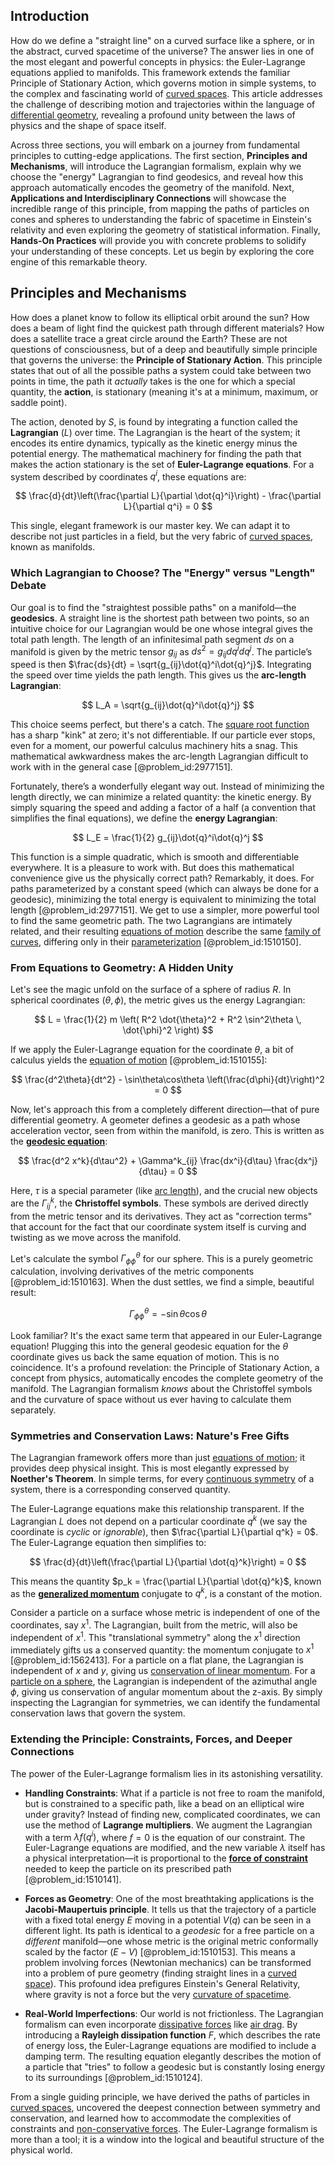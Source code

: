 ## Introduction
How do we define a "straight line" on a curved surface like a sphere, or in the abstract, curved spacetime of the universe? The answer lies in one of the most elegant and powerful concepts in physics: the Euler-Lagrange equations applied to manifolds. This framework extends the familiar Principle of Stationary Action, which governs motion in simple systems, to the complex and fascinating world of [curved spaces](@article_id:203841). This article addresses the challenge of describing motion and trajectories within the language of [differential geometry](@article_id:145324), revealing a profound unity between the laws of physics and the shape of space itself.

Across three sections, you will embark on a journey from fundamental principles to cutting-edge applications. The first section, **Principles and Mechanisms**, will introduce the Lagrangian formalism, explain why we choose the "energy" Lagrangian to find geodesics, and reveal how this approach automatically encodes the geometry of the manifold. Next, **Applications and Interdisciplinary Connections** will showcase the incredible range of this principle, from mapping the paths of particles on cones and spheres to understanding the fabric of spacetime in Einstein's relativity and even exploring the geometry of statistical information. Finally, **Hands-On Practices** will provide you with concrete problems to solidify your understanding of these concepts. Let us begin by exploring the core engine of this remarkable theory.

## Principles and Mechanisms

How does a planet know to follow its elliptical orbit around the sun? How does a beam of light find the quickest path through different materials? How does a satellite trace a great circle around the Earth? These are not questions of consciousness, but of a deep and beautifully simple principle that governs the universe: the **Principle of Stationary Action**. This principle states that out of all the possible paths a system could take between two points in time, the path it *actually* takes is the one for which a special quantity, the **action**, is stationary (meaning it's at a minimum, maximum, or saddle point).

The action, denoted by $S$, is found by integrating a function called the **Lagrangian** ($L$) over time. The Lagrangian is the heart of the system; it encodes its entire dynamics, typically as the kinetic energy minus the potential energy. The mathematical machinery for finding the path that makes the action stationary is the set of **Euler-Lagrange equations**. For a system described by coordinates $q^i$, these equations are:

$$
\frac{d}{dt}\left(\frac{\partial L}{\partial \dot{q}^i}\right) - \frac{\partial L}{\partial q^i} = 0
$$

This single, elegant framework is our master key. We can adapt it to describe not just particles in a field, but the very fabric of [curved spaces](@article_id:203841), known as manifolds.

### Which Lagrangian to Choose? The "Energy" versus "Length" Debate

Our goal is to find the "straightest possible paths" on a manifold—the **geodesics**. A straight line is the shortest path between two points, so an intuitive choice for our Lagrangian would be one whose integral gives the total path length. The length of an infinitesimal path segment $ds$ on a manifold is given by the metric tensor $g_{ij}$ as $ds^2 = g_{ij} dq^i dq^j$. The particle’s speed is then $\frac{ds}{dt} = \sqrt{g_{ij}\dot{q}^i\dot{q}^j}$. Integrating the speed over time yields the path length. This gives us the **arc-length Lagrangian**:

$$
L_A = \sqrt{g_{ij}\dot{q}^i\dot{q}^j}
$$

This choice seems perfect, but there's a catch. The [square root function](@article_id:184136) has a sharp "kink" at zero; it's not differentiable. If our particle ever stops, even for a moment, our powerful calculus machinery hits a snag. This mathematical awkwardness makes the arc-length Lagrangian difficult to work with in the general case [@problem_id:2977151].

Fortunately, there’s a wonderfully elegant way out. Instead of minimizing the length directly, we can minimize a related quantity: the kinetic energy. By simply squaring the speed and adding a factor of a half (a convention that simplifies the final equations), we define the **energy Lagrangian**:

$$
L_E = \frac{1}{2} g_{ij}\dot{q}^i\dot{q}^j
$$

This function is a simple quadratic, which is smooth and differentiable everywhere. It is a pleasure to work with. But does this mathematical convenience give us the physically correct path? Remarkably, it does. For paths parameterized by a constant speed (which can always be done for a geodesic), minimizing the total energy is equivalent to minimizing the total length [@problem_id:2977151]. We get to use a simpler, more powerful tool to find the same geometric path. The two Lagrangians are intimately related, and their resulting [equations of motion](@article_id:170226) describe the same [family of curves](@article_id:168658), differing only in their [parameterization](@article_id:264669) [@problem_id:1510150].

### From Equations to Geometry: A Hidden Unity

Let's see the magic unfold on the surface of a sphere of radius $R$. In spherical coordinates $(\theta, \phi)$, the metric gives us the energy Lagrangian:

$$
L = \frac{1}{2} m \left( R^2 \dot{\theta}^2 + R^2 \sin^2\theta \, \dot{\phi}^2 \right)
$$

If we apply the Euler-Lagrange equation for the coordinate $\theta$, a bit of calculus yields the [equation of motion](@article_id:263792) [@problem_id:1510155]:

$$
\frac{d^2\theta}{dt^2} - \sin\theta\cos\theta \left(\frac{d\phi}{dt}\right)^2 = 0
$$

Now, let's approach this from a completely different direction—that of pure differential geometry. A geometer defines a geodesic as a path whose acceleration vector, seen from within the manifold, is zero. This is written as the **[geodesic equation](@article_id:136061)**:

$$
\frac{d^2 x^k}{d\tau^2} + \Gamma^k_{ij} \frac{dx^i}{d\tau} \frac{dx^j}{d\tau} = 0
$$

Here, $\tau$ is a special parameter (like [arc length](@article_id:142701)), and the crucial new objects are the $\Gamma^k_{ij}$, the **Christoffel symbols**. These symbols are derived directly from the metric tensor and its derivatives. They act as "correction terms" that account for the fact that our coordinate system itself is curving and twisting as we move across the manifold.

Let's calculate the symbol $\Gamma^\theta_{\phi\phi}$ for our sphere. This is a purely geometric calculation, involving derivatives of the metric components [@problem_id:1510163]. When the dust settles, we find a simple, beautiful result:

$$
\Gamma^\theta_{\phi\phi} = -\sin\theta\cos\theta
$$

Look familiar? It's the exact same term that appeared in our Euler-Lagrange equation! Plugging this into the general geodesic equation for the $\theta$ coordinate gives us back the same equation of motion. This is no coincidence. It's a profound revelation: the Principle of Stationary Action, a concept from physics, automatically encodes the complete geometry of the manifold. The Lagrangian formalism *knows* about the Christoffel symbols and the curvature of space without us ever having to calculate them separately.

### Symmetries and Conservation Laws: Nature's Free Gifts

The Lagrangian framework offers more than just [equations of motion](@article_id:170226); it provides deep physical insight. This is most elegantly expressed by **Noether's Theorem**. In simple terms, for every [continuous symmetry](@article_id:136763) of a system, there is a corresponding conserved quantity.

The Euler-Lagrange equations make this relationship transparent. If the Lagrangian $L$ does not depend on a particular coordinate $q^k$ (we say the coordinate is *cyclic* or *ignorable*), then $\frac{\partial L}{\partial q^k} = 0$. The Euler-Lagrange equation then simplifies to:

$$
\frac{d}{dt}\left(\frac{\partial L}{\partial \dot{q}^k}\right) = 0
$$

This means the quantity $p_k = \frac{\partial L}{\partial \dot{q}^k}$, known as the **[generalized momentum](@article_id:165205)** conjugate to $q^k$, is a constant of the motion.

Consider a particle on a surface whose metric is independent of one of the coordinates, say $x^1$. The Lagrangian, built from the metric, will also be independent of $x^1$. This "translational symmetry" along the $x^1$ direction immediately gifts us a conserved quantity: the momentum conjugate to $x^1$ [@problem_id:1562413]. For a particle on a flat plane, the Lagrangian is independent of $x$ and $y$, giving us [conservation of linear momentum](@article_id:165223). For a [particle on a sphere](@article_id:268077), the Lagrangian is independent of the azimuthal angle $\phi$, giving us conservation of angular momentum about the z-axis. By simply inspecting the Lagrangian for symmetries, we can identify the fundamental conservation laws that govern the system.

### Extending the Principle: Constraints, Forces, and Deeper Connections

The power of the Euler-Lagrange formalism lies in its astonishing versatility.

- **Handling Constraints**: What if a particle is not free to roam the manifold, but is constrained to a specific path, like a bead on an elliptical wire under gravity? Instead of finding new, complicated coordinates, we can use the method of **Lagrange multipliers**. We augment the Lagrangian with a term $\lambda f(q^i)$, where $f=0$ is the equation of our constraint. The Euler-Lagrange equations are modified, and the new variable $\lambda$ itself has a physical interpretation—it is proportional to the **[force of constraint](@article_id:168735)** needed to keep the particle on its prescribed path [@problem_id:1510141].

- **Forces as Geometry**: One of the most breathtaking applications is the **Jacobi-Maupertuis principle**. It tells us that the trajectory of a particle with a fixed total energy $E$ moving in a potential $V(q)$ can be seen in a different light. Its path is identical to a *geodesic* for a free particle on a *different* manifold—one whose metric is the original metric conformally scaled by the factor $(E-V)$ [@problem_id:1510153]. This means a problem involving forces (Newtonian mechanics) can be transformed into a problem of pure geometry (finding straight lines in a [curved space](@article_id:157539)). This profound idea prefigures Einstein's General Relativity, where gravity is not a force but the very [curvature of spacetime](@article_id:188986).

- **Real-World Imperfections**: Our world is not frictionless. The Lagrangian formalism can even incorporate [dissipative forces](@article_id:166476) like [air drag](@article_id:169947). By introducing a **Rayleigh dissipation function** $F$, which describes the rate of energy loss, the Euler-Lagrange equations are modified to include a damping term. The resulting equation elegantly describes the motion of a particle that "tries" to follow a geodesic but is constantly losing energy to its surroundings [@problem_id:1510124].

From a single guiding principle, we have derived the paths of particles in [curved spaces](@article_id:203841), uncovered the deepest connection between symmetry and conservation, and learned how to accommodate the complexities of constraints and [non-conservative forces](@article_id:164339). The Euler-Lagrange formalism is more than a tool; it is a window into the logical and beautiful structure of the physical world.